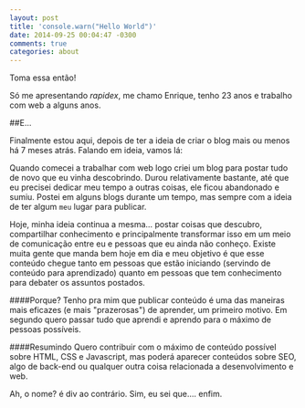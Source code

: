 ```yaml
---
layout: post
title: 'console.warn("Hello World")'
date: 2014-09-25 00:04:47 -0300
comments: true
categories: about
---
```


Toma essa então!

Só me apresentando _rapidex_, me chamo Enrique, tenho 23 anos e trabalho com web a alguns anos.

<!--more-->

##E…

Finalmente estou aqui, depois de ter a ideia de criar o blog mais ou menos há 7 meses atrás. Falando em ideia, vamos lá:

Quando comecei a trabalhar com web logo criei um blog para postar tudo de novo que eu vinha descobrindo. Durou relativamente bastante, até que eu precisei dedicar meu tempo a outras coisas, ele ficou abandonado e sumiu. Postei em alguns blogs durante um tempo, mas sempre com a ideia de ter algum `meu` lugar para publicar.

Hoje, minha ideia continua a mesma… postar coisas que descubro, compartilhar conhecimento e principalmente transformar isso em um meio de comunicação entre eu e pessoas que eu ainda não conheço. Existe muita gente que manda bem hoje em dia e meu objetivo é que esse conteúdo chegue tanto em pessoas que estão iniciando (servindo de conteúdo para aprendizado) quanto em pessoas que tem conhecimento para debater os assuntos postados.

####Porque?
Tenho pra mim que publicar conteúdo é uma das maneiras mais eficazes (e mais "prazerosas") de aprender, um primeiro motivo. Em segundo quero passar tudo que aprendi e aprendo para o máximo de pessoas possíveis.

####Resumindo
Quero contribuir com o máximo de conteúdo possível sobre HTML, CSS e Javascript, mas poderá aparecer conteúdos sobre SEO, algo de back-end ou qualquer outra coisa relacionada a desenvolvimento e web.


Ah, o nome? é div ao contrário. Sim, eu sei que…. enfim.
